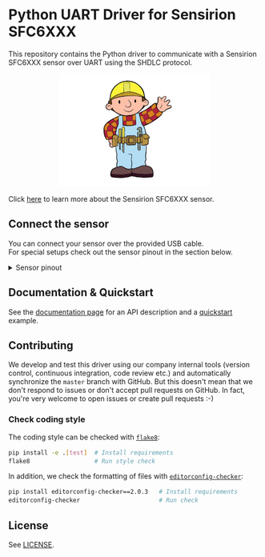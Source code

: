 # Python UART Driver for Sensirion SFC6XXX

This repository contains the Python driver to communicate with a Sensirion SFC6XXX sensor over UART using the SHDLC protocol.

<center><img src="images/product-image-dummy.jpeg" width="300px"></center>

Click [here](https://sensirion.com/products/catalog/?filter_category=b460ae72-20ef-488d-8be1-e66a7d53db33/) to learn more about the Sensirion SFC6XXX sensor.





## Connect the sensor

You can connect your sensor over the provided USB cable.  
For special setups check out the sensor pinout in the section below.

<details><summary>Sensor pinout</summary>
<p>
<img src="images/product-pinout-dummy.jpeg" width="300px">

| *Pin* | *Cable Color* | *Name* | *Description*  | *Comments* |
|-------|---------------|:------:|----------------|------------|
| 1 | red | VDD | Supply Voltage | 3.3 or 5V
| 2 | black | GND | Ground | 
| 3 | green | RX | UART: Transmission pin for communication | 
| 4 | yellow | TX | UART: Receiving pin for communication | 
| 5 | blue | SEL | Interface select | Leave floating or pull to VDD to select UART
| 6 | purple | NC | Do not connect | 


</p>
</details>

## Documentation & Quickstart

See the [documentation page](https://sensirion.github.io/python-uart-sfc6xxx) for an API description and a 
[quickstart](https://sensirion.github.io/python-uart-sfc6xxx/execute-measurements.html) example.


## Contributing

We develop and test this driver using our company internal tools (version
control, continuous integration, code review etc.) and automatically
synchronize the `master` branch with GitHub. But this doesn't mean that we
don't respond to issues or don't accept pull requests on GitHub. In fact,
you're very welcome to open issues or create pull requests :-)

### Check coding style

The coding style can be checked with [`flake8`](http://flake8.pycqa.org/):

```bash
pip install -e .[test]  # Install requirements
flake8                  # Run style check
```

In addition, we check the formatting of files with
[`editorconfig-checker`](https://editorconfig-checker.github.io/):

```bash
pip install editorconfig-checker==2.0.3   # Install requirements
editorconfig-checker                      # Run check
```

## License

See [LICENSE](LICENSE).
